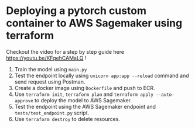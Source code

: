 # Deploying a pytorch custom container to AWS Sagemaker using terraform

Checkout the video for a step by step guide here https://youtu.be/KFqehCAMaLQ !

1. Train the model using `main.py`
2. Test the endpoint locally using `uvicorn app:app --reload` command and send request using Postman.
3. Create a docker image using `Dockerfile` and push to ECR.
4. Use `terraform init`, `terraform plan` and `terraform apply --auto-approve` to deploy the model to AWS Sagemaker.
5. Test the endpoint using the AWS Sagemaker endpoint and `tests/test_endpoint.py` script.
6. Use `terraform destroy` to delete resources.